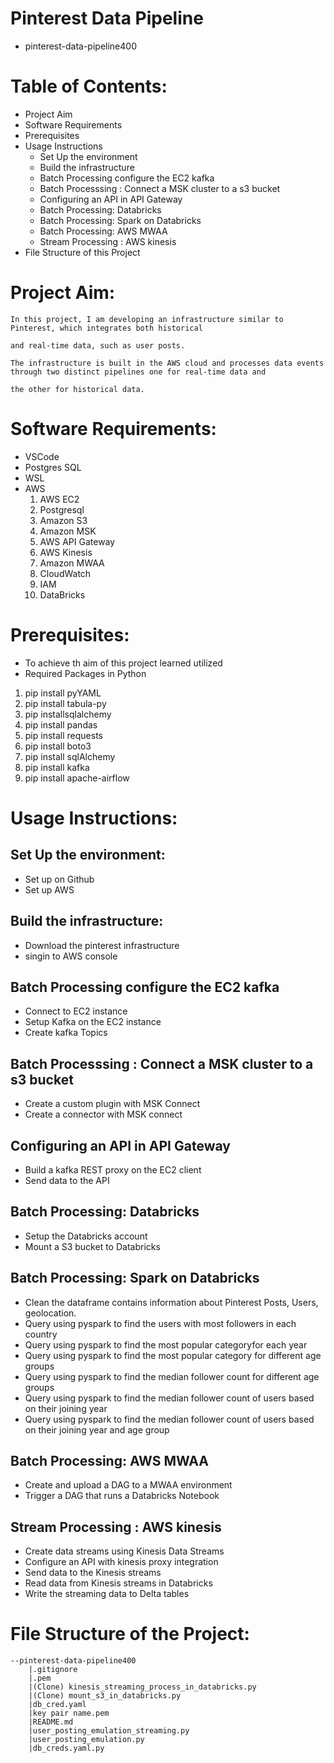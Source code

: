 # Pinterest Data Pipeline
   -  pinterest-data-pipeline400


# Table of Contents:
-  Project Aim
-  Software Requirements
-  Prerequisites
-  Usage Instructions
   -  Set Up the environment
   -  Build the infrastructure
   -  Batch Processing configure the EC2 kafka 
   -  Batch Processsing : Connect a MSK cluster to a s3 bucket
   -  Configuring an API in API Gateway
   -  Batch Processing: Databricks
   -  Batch Processing: Spark on Databricks
   -  Batch Processing: AWS MWAA
   -  Stream Processing : AWS kinesis
-  File Structure of this Project 


# Project Aim:
    In this project, I am developing an infrastructure similar to Pinterest, which integrates both historical 
    
    and real-time data, such as user posts.
    
    The infrastructure is built in the AWS cloud and processes data events through two distinct pipelines one for real-time data and 
    
    the other for historical data.
   
# Software Requirements:
   - VSCode
   - Postgres SQL
   - WSL
   - AWS
        1. AWS EC2
        2. Postgresql
        3. Amazon S3 
        4. Amazon MSK
        5. AWS API Gateway
        6. AWS Kinesis
        7. Amazon MWAA
        8. CloudWatch
        9. IAM
        10. DataBricks  
           
 

# Prerequisites:
   - To achieve th aim of this project learned utilized 
   - Required Packages in Python
   
   1. pip install pyYAML  
   2. pip install tabula-py
   3. pip installsqlalchemy
   4. pip install pandas
   5. pip install requests
   6. pip install boto3
   7. pip install sqlAlchemy
   8. pip install kafka
   9. pip install apache-airflow

# Usage Instructions:
  ## Set Up the environment:
   - Set up on Github
   - Set up AWS
 ## Build the infrastructure:
  - Download the pinterest infrastructure
  - singin to AWS console
 ## Batch Processing configure the EC2 kafka 
   - Connect to EC2 instance
   - Setup Kafka on the EC2 instance
   - Create kafka Topics
   
 ## Batch Processsing : Connect a MSK cluster to a s3 bucket
   - Create a custom plugin with MSK Connect
   - Create a connector with MSK connect
 ## Configuring an API in API Gateway
   - Build a kafka REST proxy on the EC2 client
   - Send data to the API
 ## Batch Processing: Databricks
   - Setup the Databricks account
   - Mount a S3 bucket to Databricks   
 ## Batch Processing: Spark on Databricks
   - Clean the dataframe contains information about Pinterest Posts, Users, geolocation.
   - Query using pyspark to find the users with most followers in each country
   - Query using pyspark to find the most popular categoryfor each year
   - Query using pyspark to find the most popular category for different age groups
   - Query using pyspark to find the median follower count for different age groups
   - Query using pyspark to find the median follower count of users based on their joining year
   - Query using pyspark to find the median follower count of users based on their joining year and age group
 ## Batch Processing: AWS MWAA
 - Create and upload a DAG to a MWAA environment
 - Trigger a DAG that runs a Databricks Notebook
 ## Stream Processing : AWS kinesis
 - Create data streams using Kinesis Data Streams
 - Configure an API with kinesis proxy integration
 - Send data to the Kinesis streams
 - Read data from Kinesis streams in Databricks
 - Write the streaming data to Delta tables

# File Structure of the Project: 
    --pinterest-data-pipeline400
        |.gitignore
        |.pem
        |(Clone) kinesis_streaming_process_in_databricks.py
        |(Clone) mount_s3_in_databricks.py
        |db_cred.yaml
        |key pair name.pem
        |README.md
        |user_posting_emulation_streaming.py           
        |user_posting_emulation.py       
        |db_creds.yaml.py        
        

